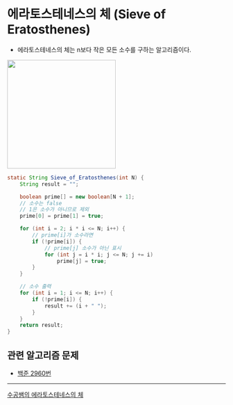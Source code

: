 # 에라토스테네스의 체 (Sieve of Eratosthenes)
- 에라토스테네스의 체는 n보다 작은 모든 소수를 구하는 알고리즘이다.
<img src="https://upload.wikimedia.org/wikipedia/commons/b/b9/Sieve_of_Eratosthenes_animation.gif" width="250"/>

``` Java
static String Sieve_of_Eratosthenes(int N) {
    String result = "";

    boolean prime[] = new boolean[N + 1];
    // 소수는 false
    // 1은 소수가 아니므로 제외
    prime[0] = prime[1] = true;

    for (int i = 2; i * i <= N; i++) {
        // prime[i]가 소수라면
        if (!prime[i]) {
            // prime[j] 소수가 아닌 표시
            for (int j = i * i; j <= N; j += i)
                prime[j] = true;
        }
    }

    // 소수 출력
    for (int i = 1; i <= N; i++) {
        if (!prime[i]) {
            result += (i + " ");
        }
    }
    return result;
}
```

## 관련 알고리즘 문제
- [백준 2960번](https://www.acmicpc.net/problem/2960)
---
[수공쌤의 에라토스테네스의 체](https://www.youtube.com/watch?v=sV3-jnfaW2E)
